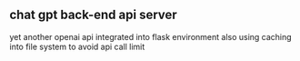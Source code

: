 ## chat gpt back-end api server
yet another openai api integrated into flask environment
also using caching into file system to avoid api call limit